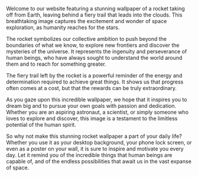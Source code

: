 <!--
Write me content for website with wallpaper "An image of a rocket taking off from Earth, with a fiery trail leading into the clouds."
-->

<!--font:Montserrat-->

Welcome to our website featuring a stunning wallpaper of a rocket taking off from Earth, leaving behind a fiery trail that leads into the clouds. This breathtaking image captures the excitement and wonder of space exploration, as humanity reaches for the stars.

The rocket symbolizes our collective ambition to push beyond the boundaries of what we know, to explore new frontiers and discover the mysteries of the universe. It represents the ingenuity and perseverance of human beings, who have always sought to understand the world around them and to reach for something greater.

The fiery trail left by the rocket is a powerful reminder of the energy and determination required to achieve great things. It shows us that progress often comes at a cost, but that the rewards can be truly extraordinary.

As you gaze upon this incredible wallpaper, we hope that it inspires you to dream big and to pursue your own goals with passion and dedication. Whether you are an aspiring astronaut, a scientist, or simply someone who loves to explore and discover, this image is a testament to the limitless potential of the human spirit.

So why not make this stunning rocket wallpaper a part of your daily life? Whether you use it as your desktop background, your phone lock screen, or even as a poster on your wall, it is sure to inspire and motivate you every day. Let it remind you of the incredible things that human beings are capable of, and of the endless possibilities that await us in the vast expanse of space.
